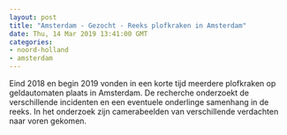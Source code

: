 ```yaml
---
layout: post
title: "Amsterdam - Gezocht - Reeks plofkraken in Amsterdam"
date: Thu, 14 Mar 2019 13:41:00 GMT
categories: 
- noord-holland 
- amsterdam 
---
```


Eind 2018 en begin 2019 vonden in een korte tijd meerdere plofkraken op geldautomaten plaats in Amsterdam. De recherche onderzoekt de verschillende incidenten en een eventuele onderlinge samenhang in de reeks. In het onderzoek zijn camerabeelden van verschillende verdachten naar voren gekomen.
